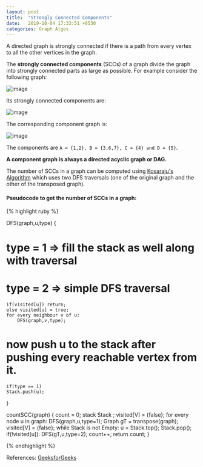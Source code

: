 ```yaml
---
layout: post
title:  "Strongly Connected Components"
date:   2019-10-04 17:33:51 +0530
categories: Graph Algos
---
```


A directed graph is strongly connected if there is a path from every vertex to all the other vertices in the graph.

The **strongly connected components** (SCCs) of a graph divide the graph into strongly connected parts as large as possible. For example consider the following graph:

![image](https://user-images.githubusercontent.com/41137582/66206262-3564e680-e6cd-11e9-9cc6-308e66003cee.png)

Its strongly connected components are:

![image](https://user-images.githubusercontent.com/41137582/66206331-6ba26600-e6cd-11e9-965a-450831681dd9.png)

The corresponding component graph is:

![image](https://user-images.githubusercontent.com/41137582/66206985-39920380-e6cf-11e9-99cc-fa762250e5ae.png)

The components are `A = {1,2}, B = {3,6,7}, C = {4} and D = {5}`.

**A component graph is always a directed acyclic graph or DAG.**

The number of SCCs in a graph can be computed using [Kosaraju's Algorithm][ka] which uses two DFS traversals (one of the original graph and the other of the transposed graph).

#### Pseudocode to get the number of SCCs in a graph:

{% highlight ruby %}

DFS(graph,u,type)
{
# type = 1 => fill the stack as well along with traversal
# type = 2 => simple DFS traversal
	if(visited[u]) return; 
	else visited[u] = true; 
	for every neighbour v of u:
		DFS(graph,v,type);
		
# now push u to the stack after pushing every reachable vertex from it.
	if(type == 1)
	Stack.push(u); 
}
	
countSCC(graph)
{
	count = 0;
	stack Stack ;
	visited[V] = {false};
	for every node u in graph:
		DFS(graph,u,type=1);
	Graph gT = transpose(graph);
	visited[V] = {false};
	while Stack is not Empty:
		u = Stack.top();
		Stack.pop();
		if(!visited[u]):
			DFS(gT,u,type=2);
			count++;
	return count;
}	

{% endhighlight %}

References: [GeeksforGeeks][gfg]

[gfg]: https://www.geeksforgeeks.org/strongly-connected-components/
[ka]: https://en.wikipedia.org/wiki/Kosaraju%27s_algorithm